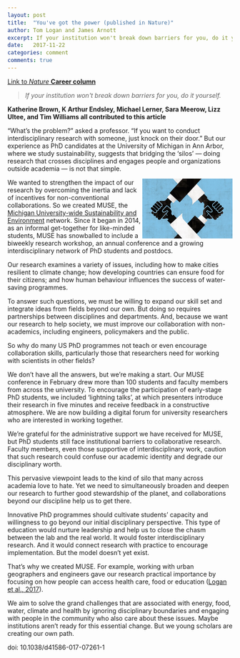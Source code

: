 ```yaml
---
layout: post
title:  "You've got the power (published in Nature)"
author: Tom Logan and James Arnott
excerpt: If your institution won't break down barriers for you, do it yourself.
date:   2017-11-22
categories: comment
comments: true
---
```


[Link to *Nature* **Career column**](https://www.nature.com/articles/d41586-017-07261-1)

>*If your institution won't break down barriers for you, do it yourself.*

**Katherine Brown, K Arthur Endsley, Michael Lerner, Sara Meerow, Lizz Ultee, and Tim Williams all contributed to this article**

“What’s the problem?” asked a professor. “If you want to conduct interdisciplinary research with someone, just knock on their door.” But our experience as PhD candidates at the University of Michigan in Ann Arbor, where we study sustainability, suggests that bridging the ‘silos’ — doing research that crosses disciplines and engages people and organizations outside academia — is not that simple.

<img align="right" src = "/assets/blog/2017-11-22-youve-got-the-power/the_power.jpg" width = "40%" title = "Credit: Davor Pavelic/Getty">

We wanted to strengthen the impact of our research by overcoming the inertia and lack of incentives for non-conventional collaborations. So we created MUSE, the [Michigan University-wide Sustainability and Environment](https://muse-initiative.umich.edu) network. Since it began in 2014, as an informal get-together for like-minded students, MUSE has snowballed to include a biweekly research workshop, an annual conference and a growing interdisciplinary network of PhD students and postdocs.

Our research examines a variety of issues, including how to make cities resilient to climate change; how developing countries can ensure food for their citizens; and how human behaviour influences the success of water-saving programmes.

To answer such questions, we must be willing to expand our skill set and integrate ideas from fields beyond our own. But doing so requires partnerships between disciplines and departments. And, because we want our research to help society, we must improve our collaboration with non-academics, including engineers, policymakers and the public.

So why do many US PhD programmes not teach or even encourage collaboration skills, particularly those that researchers need for working with scientists in other fields?

We don’t have all the answers, but we’re making a start. Our MUSE conference in February drew more than 100 students and faculty members from across the university. To encourage the participation of early-stage PhD students, we included ‘lightning talks’, at which presenters introduce their research in five minutes and receive feedback in a constructive atmosphere. We are now building a digital forum for university researchers who are interested in working together.

We’re grateful for the administrative support we have received for MUSE, but PhD students still face institutional barriers to collaborative research. Faculty members, even those supportive of interdisciplinary work, caution that such research could confuse our academic identity and degrade our disciplinary worth.

This pervasive viewpoint leads to the kind of silo that many across academia love to hate. Yet we need to simultaneously broaden and deepen our research to further good stewardship of the planet, and collaborations beyond our discipline help us to get there.

Innovative PhD programmes should cultivate students’ capacity and willingness to go beyond our initial disciplinary perspective. This type of education would nurture leadership and help us to close the chasm between the lab and the real world. It would foster interdisciplinary research. And it would connect research with practice to encourage implementation. But the model doesn’t yet exist.

That’s why we created MUSE. For example, working with urban geographers and engineers gave our research practical importance by focusing on how people can access health care, food or education ([Logan et al., 2017](http://dx.doi.org/10.1177/2399808317736528)).

We aim to solve the grand challenges that are associated with energy, food, water, climate and health by ignoring disciplinary boundaries and engaging with people in the community who also care about these issues. Maybe institutions aren’t ready for this essential change. But we young scholars are creating our own path.



doi: 10.1038/d41586-017-07261-1
